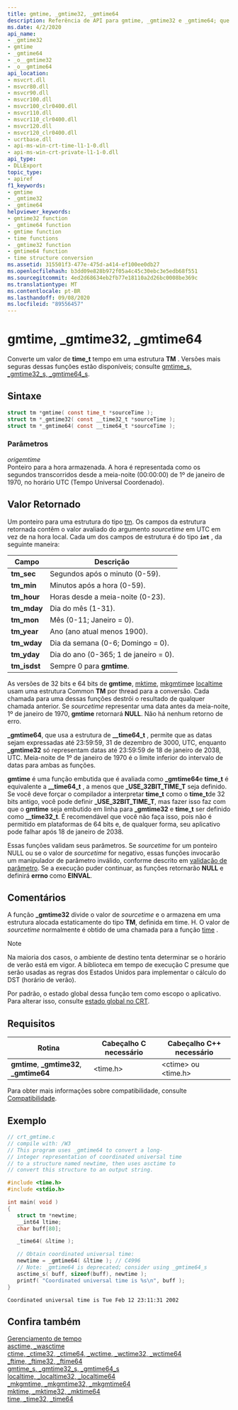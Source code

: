 ```yaml
---
title: gmtime, _gmtime32, _gmtime64
description: Referência de API para gmtime, _gmtime32 e _gmtime64; que converte um valor de time_t em uma estrutura TM.
ms.date: 4/2/2020
api_name:
- _gmtime32
- gmtime
- _gmtime64
- _o__gmtime32
- _o__gmtime64
api_location:
- msvcrt.dll
- msvcr80.dll
- msvcr90.dll
- msvcr100.dll
- msvcr100_clr0400.dll
- msvcr110.dll
- msvcr110_clr0400.dll
- msvcr120.dll
- msvcr120_clr0400.dll
- ucrtbase.dll
- api-ms-win-crt-time-l1-1-0.dll
- api-ms-win-crt-private-l1-1-0.dll
api_type:
- DLLExport
topic_type:
- apiref
f1_keywords:
- gmtime
- _gmtime32
- _gmtime64
helpviewer_keywords:
- gmtime32 function
- _gmtime64 function
- gmtime function
- time functions
- _gmtime32 function
- gmtime64 function
- time structure conversion
ms.assetid: 315501f3-477e-475d-a414-ef100ee0db27
ms.openlocfilehash: b3dd09e828b972f05a4c45c30ebc3e5edb68f551
ms.sourcegitcommit: 4ed2d68634eb2fb77e18110a2d26bc0008be369c
ms.translationtype: MT
ms.contentlocale: pt-BR
ms.lasthandoff: 09/08/2020
ms.locfileid: "89556457"
---
```

# <a name="gmtime-_gmtime32-_gmtime64"></a>gmtime, _gmtime32, _gmtime64

Converte um valor de **time_t** tempo em uma estrutura **TM** . Versões mais seguras dessas funções estão disponíveis; consulte [gmtime_s, _gmtime32_s, _gmtime64_s](gmtime-s-gmtime32-s-gmtime64-s.md).

## <a name="syntax"></a>Sintaxe

```C
struct tm *gmtime( const time_t *sourceTime );
struct tm *_gmtime32( const __time32_t *sourceTime );
struct tm *_gmtime64( const __time64_t *sourceTime );
```

### <a name="parameters"></a>Parâmetros

*origemtime*<br/>
Ponteiro para a hora armazenada. A hora é representada como os segundos transcorridos desde a meia-noite (00:00:00) de 1º de janeiro de 1970, no horário UTC (Tempo Universal Coordenado).

## <a name="return-value"></a>Valor Retornado

Um ponteiro para uma estrutura do tipo [tm](../../c-runtime-library/standard-types.md). Os campos da estrutura retornada contêm o valor avaliado do argumento *sourcetime* em UTC em vez de na hora local. Cada um dos campos de estrutura é do tipo **`int`** , da seguinte maneira:

|Campo|Descrição|
|-|-|
|**tm_sec**|Segundos após o minuto (0-59).|
|**tm_min**|Minutos após a hora (0-59).|
|**tm_hour**|Horas desde a meia-noite (0-23).|
|**tm_mday**|Dia do mês (1-31).|
|**tm_mon**|Mês (0-11; Janeiro = 0).|
|**tm_year**|Ano (ano atual menos 1900).|
|**tm_wday**|Dia da semana (0-6; Domingo = 0).|
|**tm_yday**|Dia do ano (0-365; 1 de janeiro = 0).|
|**tm_isdst**|Sempre 0 para **gmtime**.|

As versões de 32 bits e 64 bits de **gmtime**, [mktime](mktime-mktime32-mktime64.md), [mkgmtime](mkgmtime-mkgmtime32-mkgmtime64.md)e [localtime](localtime-localtime32-localtime64.md) usam uma estrutura Common **TM** por thread para a conversão. Cada chamada para uma dessas funções destrói o resultado de qualquer chamada anterior. Se *sourcetime* representar uma data antes da meia-noite, 1º de janeiro de 1970, **gmtime** retornará **NULL**. Não há nenhum retorno de erro.

**_gmtime64**, que usa a estrutura de **__time64_t** , permite que as datas sejam expressadas até 23:59:59, 31 de dezembro de 3000, UTC, enquanto **_gmtime32** só representam datas até 23:59:59 de 18 de janeiro de 2038, UTC. Meia-noite de 1º de janeiro de 1970 é o limite inferior do intervalo de datas para ambas as funções.

**gmtime** é uma função embutida que é avaliada como **_gmtime64**e **time_t** é equivalente a **__time64_t** , a menos que **_USE_32BIT_TIME_T** seja definido. Se você deve forçar o compilador a interpretar **time_t** como o **time_t**de 32 bits antigo, você pode definir **_USE_32BIT_TIME_T**, mas fazer isso faz com que o **gmtime** seja embutido em linha para **_gmtime32** e **time_t** ser definido como **__time32_t**. É recomendável que você não faça isso, pois não é permitido em plataformas de 64 bits e, de qualquer forma, seu aplicativo pode falhar após 18 de janeiro de 2038.

Essas funções validam seus parâmetros. Se *sourcetime* for um ponteiro NULL ou se o valor de *sourcetime* for negativo, essas funções invocarão um manipulador de parâmetro inválido, conforme descrito em [validação de parâmetro](../../c-runtime-library/parameter-validation.md). Se a execução puder continuar, as funções retornarão **NULL** e definirá **errno** como **EINVAL**.

## <a name="remarks"></a>Comentários

A função **_gmtime32** divide o valor de *sourcetime* e o armazena em uma estrutura alocada estaticamente do tipo **TM**, definida em time. H. O valor de *sourcetime* normalmente é obtido de uma chamada para a função [time](time-time32-time64.md) .

> [!NOTE]
> Na maioria dos casos, o ambiente de destino tenta determinar se o horário de verão está em vigor. A biblioteca em tempo de execução C presume que serão usadas as regras dos Estados Unidos para implementar o cálculo do DST (horário de verão).

Por padrão, o estado global dessa função tem como escopo o aplicativo. Para alterar isso, consulte [estado global no CRT](../global-state.md).

## <a name="requirements"></a>Requisitos

|Rotina|Cabeçalho C necessário|Cabeçalho C++ necessário|
|-------------|---------------------|-|
|**gmtime**, **_gmtime32**, **_gmtime64**|\<time.h>|\<ctime> ou \<time.h>|

Para obter mais informações sobre compatibilidade, consulte [Compatibilidade](../../c-runtime-library/compatibility.md).

## <a name="example"></a>Exemplo

```C
// crt_gmtime.c
// compile with: /W3
// This program uses _gmtime64 to convert a long-
// integer representation of coordinated universal time
// to a structure named newtime, then uses asctime to
// convert this structure to an output string.

#include <time.h>
#include <stdio.h>

int main( void )
{
   struct tm *newtime;
   __int64 ltime;
   char buff[80];

   _time64( &ltime );

   // Obtain coordinated universal time:
   newtime = _gmtime64( &ltime ); // C4996
   // Note: _gmtime64 is deprecated; consider using _gmtime64_s
   asctime_s( buff, sizeof(buff), newtime );
   printf( "Coordinated universal time is %s\n", buff );
}
```

```Output
Coordinated universal time is Tue Feb 12 23:11:31 2002
```

## <a name="see-also"></a>Confira também

[Gerenciamento de tempo](../../c-runtime-library/time-management.md)<br/>
[asctime, _wasctime](asctime-wasctime.md)<br/>
[ctime, _ctime32, _ctime64, _wctime, _wctime32, _wctime64](ctime-ctime32-ctime64-wctime-wctime32-wctime64.md)<br/>
[_ftime, _ftime32, _ftime64](ftime-ftime32-ftime64.md)<br/>
[gmtime_s, _gmtime32_s, _gmtime64_s](gmtime-s-gmtime32-s-gmtime64-s.md)<br/>
[localtime, _localtime32, _localtime64](localtime-localtime32-localtime64.md)<br/>
[_mkgmtime, _mkgmtime32, _mkgmtime64](mkgmtime-mkgmtime32-mkgmtime64.md)<br/>
[mktime, _mktime32, _mktime64](mktime-mktime32-mktime64.md)<br/>
[time, _time32, _time64](time-time32-time64.md)<br/>
